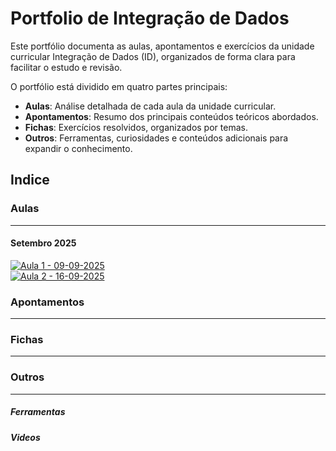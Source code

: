 # Portfolio de Integração de Dados

Este portfólio documenta as aulas, apontamentos e exercícios da unidade curricular Integração de Dados (ID), organizados de forma clara para facilitar o estudo e revisão.

O portfólio está dividido em quatro partes principais:

- **Aulas**: Análise detalhada de cada aula da unidade curricular.
- **Apontamentos**: Resumo dos principais conteúdos teóricos abordados.
- **Fichas**: Exercícios resolvidos, organizados por temas.
- **Outros**: Ferramentas, curiosidades e conteúdos adicionais para expandir o conhecimento.

## Indice

### Aulas

---

#### Setembro 2025

[![Aula 1 - 09-09-2025](https://img.shields.io/badge/Aula%201-09--09--2025-blue?style=for-the-badge)](aulas/09-09-2025.md) <br/>
[![Aula 2 - 16-09-2025](https://img.shields.io/badge/Aula%202-16--09--2025-blue?style=for-the-badge)](aulas/16-09-2025.md) <br/>

### Apontamentos

---

<!-- [![O Que é um Sistema Operativo](https://img.shields.io/badge/Definição--Sistema%20Operativo-28A745?style=for-the-badge)](apontamentos/definicao_sistema_operativo.md)<br/> -->

### Fichas

---

<!-- [![Trabalho Prático 1](https://img.shields.io/badge/Trabalho%20Prático%201-orange?style=for-the-badge)](fichas/trabalho_pratico_1.pdf) <br> -->

### Outros

---

##### Ferramentas

<!-- [![VirtualBox - Máquinas Virtuais](https://img.shields.io/badge/VirtualBox%20-%20Máquinas%20Virtuais-purple?style=for-the-badge)](https://www.virtualbox.org/) -->

##### Videos

## <!-- [![Correção de erro VirtualBox - "Missing Dependencies"](https://img.shields.io/badge/youtube-Correção%20de%20erro%20VirtualBox:%20"Missing%20Dependencies"-FF0000?style=for-the-badge)](https://www.youtube.com/watch?v=IvPdhh70OGM) -->
